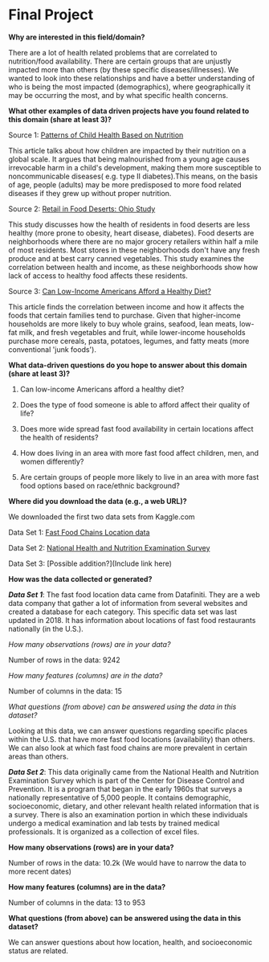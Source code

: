 # Final Project

**Why are interested in this field/domain?**

There are a lot of health related problems that are correlated to nutrition/food availability. 
There are certain groups that are unjustly impacted more than others (by these specific diseases/illnesses).
We wanted to look into these relationships and have a better understanding of who is being the most impacted (demographics), 
where geographically it may be occurring the most, and by what specific health concerns. 

**What other examples of data driven projects have you found related to this domain (share at least 3)?**

Source 1: [Patterns of Child Health Based on Nutrition](https://www.karger.com/Article/Abstract/66400)

This article talks about how children are impacted by their nutrition on a global scale. It argues that being malnourished from a young age causes irrevocable harm in a child's development, making them more susceptible to noncommunicable diseases( e.g. type II diabetes).This means, on the basis of age, people (adults) may be more predisposed to more food related diseases if they grew up without proper nutrition.

Source 2: [Retail in Food Deserts: Ohio Study](https://www.ncbi.nlm.nih.gov/pmc/articles/PMC5645198/)

This study discusses how the health of residents in food deserts are less healthy (more prone to obesity, heart disease, diabetes). Food deserts are neighborhoods where there are no major grocery retailers within half a mile of most residents. Most stores in these neighborhoods don't have any fresh produce and at best carry canned vegetables. This study examines the correlation between health and income, as these neighborhoods show how lack of access to healthy food affects these residents. 

Source 3: [Can Low-Income Americans Afford a Healthy Diet?](https://www.ncbi.nlm.nih.gov/pmc/articles/PMC2847733/)

This article finds the correlation between income and how it affects the foods that certain families tend to purchase.  Given that higher-income households are more likely to buy whole grains, seafood, lean meats, low-fat milk, and fresh vegetables and fruit, while lower-income households purchase more cereals, pasta, potatoes, legumes, and fatty meats (more conventional 'junk foods'). 


**What data-driven questions do you hope to answer about this domain (share at least 3)?**

1) Can low-income Americans afford a healthy diet? 

2) Does the type of food someone is able to afford affect their quality of life?

3) Does more wide spread fast food availability in certain locations affect the health of residents?

4) How does living in an area with more fast food affect children, men, and women differently?

5) Are certain groups of people more likely to live in an area with more fast food options based on race/ethnic background? 


**Where did you download the data (e.g., a web URL)?**

We downloaded the first two data sets from Kaggle.com

Data Set 1: [Fast Food Chains Location data](https://www.kaggle.com/datafiniti/fast-food-restaurants)

Data Set 2: [National Health and Nutrition Examination Survey](https://www.kaggle.com/cdc/national-health-and-nutrition-examination-survey)

Data Set 3: [Possible addition?](Include link here)

**How was the data collected or generated?**

_**Data Set 1**_: The fast food location data came from Datafiniti. They are a web data company that gather a lot of information from several websites and created a database for each category. This specific data set was last updated in 2018. It has information about locations of fast food restaurants nationally (in the U.S.). 

_How many observations (rows) are in your data?_

Number of rows in the data: 9242 

_How many features (columns) are in the data?_

Number of columns in the data: 15  

_What questions (from above) can be answered using the data in this dataset?_

Looking at this data, we can answer questions regarding specific places within the U.S. that have more fast food locations (availability) than others. We can also look at which fast food chains are more prevalent in certain areas than others. 

_**Data Set 2**_: This data originally came from the National Health and Nutrition Examination Survey which is part of the Center for Disease Control and Prevention. It is a program that began in the early 1960s that surveys a nationally representative of 5,000 people. It contains demographic, socioeconomic, dietary, and other relevant health related information that is a survey. There is also an examination portion in which these individuals undergo a medical examination and lab tests by trained medical professionals. It is organized as a collection of excel files.

**How many observations (rows) are in your data?**

Number of rows in the data: 10.2k (We would have to narrow the data to more recent dates)

**How many features (columns) are in the data?**

Number of columns in the data: 13 to 953

**What questions (from above) can be answered using the data in this dataset?**

We can answer questions about how location, health, and socioeconomic status are related.



